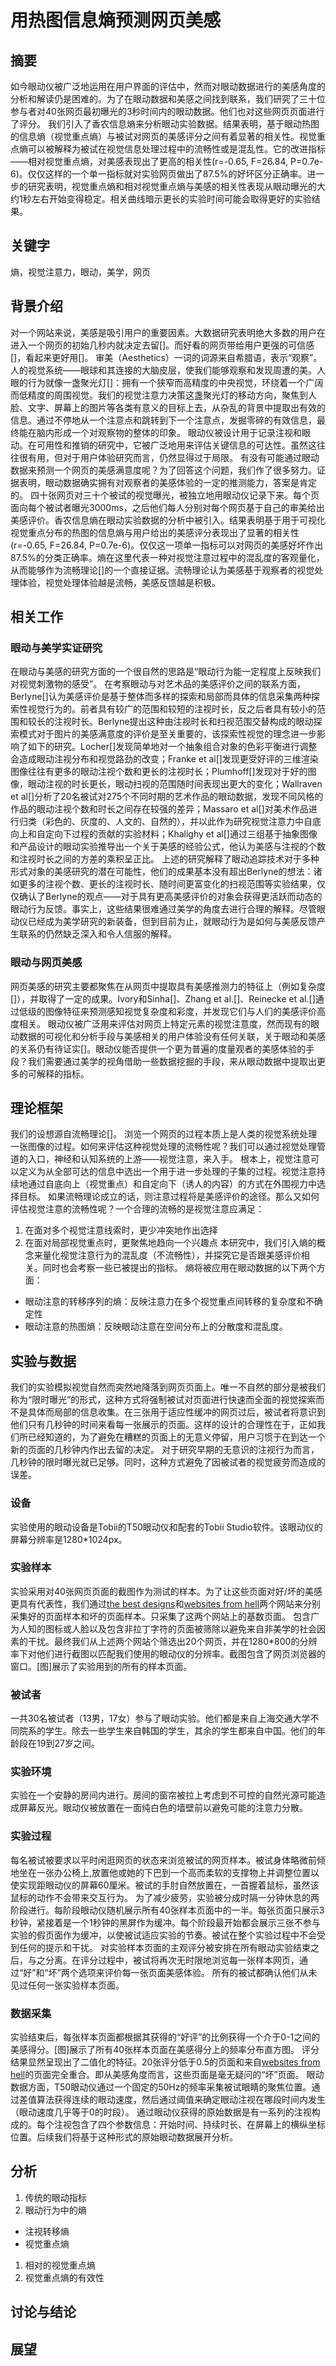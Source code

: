 # 用热图信息熵预测网页美感
## 摘要

如今眼动仪被广泛地运用在用户界面的评估中，然而对眼动数据进行的美感角度的分析和解读仍是困难的。为了在眼动数据和美感之间找到联系，我们研究了三十位参与者对40张网页最初曝光的3秒时间内的眼动数据。他们也对这些网页页面进行了评分。
我们引入了香农信息熵来分析眼动实验数据。结果表明，基于眼动热图的信息熵（视觉重点熵）与被试对网页的美感评分之间有着显著的相关性。视觉重点熵可以被解释为被试在视觉信息处理过程中的流畅性或是混乱性。它的改进指标——相对视觉重点熵，对美感表现出了更高的相关性(r=-0.65, F=26.84, P=0.7e-6)。仅仅这样的一个单一指标就对实验网页做出了87.5%的好坏区分正确率。进一步的研究表明，视觉重点熵和相对视觉重点熵与美感的相关性表现从眼动曝光的大约1秒左右开始变得稳定。相关曲线暗示更长的实验时间可能会取得更好的实验结果。

## 关键字
熵，视觉注意力，眼动，美学，网页

## 背景介绍
对一个网站来说，美感是吸引用户的重要因素。大数据研究表明绝大多数的用户在进入一个网页的初始几秒内就决定去留[]。而好看的网页带给用户更强的可信感[]，看起来更好用[]。
审美（Aesthetics）一词的词源来自希腊语，表示“观察”。人的视觉系统——眼球和其连接的大脑皮层，使我们能够观察和发现周遭的美。人眼的行为就像一盏聚光灯[]：拥有一个狭窄而高精度的中央视觉，环绕着一个广阔而低精度的周围视觉。我们的视觉注意力决策这盏聚光灯的移动方向，聚焦到人脸、文字、屏幕上的图片等各类有意义的目标上去，从杂乱的背景中提取出有效的信息。通过不停地从一个注意点和跳转到下一个注意点，发掘零碎的有效信息，最终能在脑内形成一个对观察物的整体的印象。
眼动仪被设计用于记录注视和眼动。在可用性和推销的研究中，它被广泛地用来评估关键信息的可达性。虽然这往往很有用，但对于用户体验研究而言，仍然显得过于局限。
有没有可能通过眼动数据来预测一个网页的美感满意度呢？为了回答这个问题，我们作了很多努力。证据表明，眼动数据确实拥有对观察者的美感体验的一定的推测能力，答案是肯定的。
四十张网页对三十个被试的视觉曝光，被独立地用眼动仪记录下来。每个页面向每个被试者曝光3000ms，之后他们每人分别对每个网页基于自己的审美给出美感评价。香农信息熵在眼动实验数据的分析中被引入。结果表明基于用于可视化视觉重点分布的热图的信息熵与用户给出的美感评分表现出了显著的相关性(r=-0.65, F=26.84, P=0.7e-6)。仅仅这一项单一指标可以对网页的美感好坏作出87.5%的分类正确率。熵在这里代表一种对视觉注意过程中的混乱度的客观量化，从而能够作为流畅理论[]的一个直接证据。流畅理论认为美感基于观察者的视觉处理体验，视觉处理体验越是流畅，美感反馈越是积极。

## 相关工作
### 眼动与美学实证研究
在眼动与美感的研究方面的一个很自然的思路是“眼动行为能一定程度上反映我们对视觉刺激物的感受”。
在考察眼动与对艺术品的美感评价之间的联系方面，Berlyne[]认为美感评价是基于整体而多样的探索和局部而具体的信息采集两种探索性视觉行为的。前者具有较广的范围和较短的注视时长，反之后者具有较小的范围和较长的注视时长。Berlyne提出这种由注视时长和扫视范围交替构成的眼动探索模式对于图片的美感满意度的评价是至关重要的，该探索性视觉的理念进一步影响了如下的研究。Locher[]发现简单地对一个抽象组合对象的色彩平衡进行调整会造成眼动注视分布和视觉路劲的改变；Franke et al[]发现更受好评的三维渲染图像往往有更多的眼动注视个数和更长的注视时长；Plumhoff[]发现对于好的图像，眼动注视的时长更长，眼动扫视的范围随时间表现出更大的变化；Wallraven et al[]分析了20名被试对275个不同时期的艺术作品的眼动数据，发现不同风格的作品的眼动注视个数和时长之间存在较强的差异；Massaro et al[]对美术作品进行归类（彩色的、灰度的、人文的、自然的），并以此作为研究视觉注意力中自底向上和自定向下过程的贡献的实验材料；Khalighy et al[]通过三组基于抽象图像和产品设计的眼动实验推导出一个关于美感的经验公式，他认为美感与注视的个数和注视时长之间的方差的乘积呈正比。
上述的研究解释了眼动追踪技术对于多种形式对象的美感研究的潜在可能性，他们的成果基本没有超出Berlyne的想法：诸如更多的注视个数、更长的注视时长、随时间更富变化的扫视范围等实验结果，仅仅确认了Berlyne的观点——对于具有更高美感评价的对象会获得更活跃而动态的眼动行为反馈。事实上，这些结果很难通过美学的角度去进行合理的解释。尽管眼动仪已经成为美学研究的新装备，但到目前为止，就眼动行为是如何与美感反馈产生联系的仍然缺乏深入和令人信服的解释。
### 眼动与网页美感
网页美感的研究主要都聚焦在从网页中提取具有美感推测力的特征上（例如复杂度[]），并取得了一定的成果。Ivory和Sinha[]、Zhang et al.[]、Reinecke et al.[]通过低级的图像特征来预测感知视觉复杂度和彩度，并发现它们与人们的美感评价高度相关。
眼动仪被广泛用来评估对网页上特定元素的视觉注意度，然而现有的眼动数据的可视化和分析手段与美感相关的用户体验没有任何关联，关于眼动和美感的关系仍有待证实[]。眼动仪能否提供一个更为普遍的度量观者的美感体验的手段？我们需要通过美学的视角借助一些数据挖掘的手段，来从眼动数据中提取出更多的可解释的指标。
## 理论框架
我们的设想源自流畅理论[]。
浏览一个网页的过程本质上是人类的视觉系统处理一张图像的过程。如何来评估这种视觉处理的流畅性呢？我们可以通过视觉处理管道的入口，神经和认知系统的上游——视觉注意，来入手。
根本上，视觉注意可以定义为从全部可达的信息中选出一个用于进一步处理的子集的过程。视觉注意持续地通过自底向上（视觉重点）和自定向下（诱人的内容）的方式在外围视力中选择目标。
如果流畅理论成立的话，则注意过程将是美感评价的途径。那么又如何评估视觉注意的流畅性呢？一个合理的流畅的是视觉注意应满足：
1. 在面对多个视觉注意线索时，更少冲突地作出选择
1. 在面对局部视觉重点时，更聚焦地趋向一个兴趣点
本研究中，我们引入熵的概念来量化视觉注意行为的混乱度（不流畅性），并探究它是否跟美感评价相关。同时也会考察一些已被提出的指标。
熵将被应用在眼动数据的以下两个方面：
- 眼动注意的转移序列的熵：反映注意力在多个视觉重点间转移的复杂度和不确定性
- 眼动注意的热图熵：反映眼动注意在空间分布上的分散度和混乱度。
## 实验与数据
我们的实验模拟视觉自然而突然地降落到网页页面上。唯一不自然的部分是被我们称为“限时曝光”的形式，这种方式将强制被试对页面进行快速而全面的视觉探索而不是具体而局部的信息收集。在三张用于适应性缓冲的网页过后，被试者将意识到他们只有几秒钟的时间来看每一张展示的页面。这样的设计的合理性在于，正如我们所已经知道的，为了避免在糟糕的页面上的无意义停留，用户习惯于在到达一个新的页面的几秒钟内作出去留的决定。
对于研究早期的无意识的注视行为而言，几秒钟的限时曝光就已足够。同时，这种方式避免了因被试者的视觉疲劳而造成的误差。
### 设备
实验使用的眼动设备是Tobii的T50眼动仪和配套的Tobii Studio软件。该眼动仪的屏幕分辨率是1280\*1024px。
### 实验样本
实验采用对40张网页页面的截图作为测试的样本。为了让这些页面对好/坏的美感更具有代表性，我们通过[the best designs](https://www.thebestdesigns.com)和[websites from hell](https://websitesfromhell.net)两个网站来分别采集好的页面样本和坏的页面样本。只采集了这两个网站上的基数页面。
包含广为人知的图标或人脸以及包含非拉丁字符的页面被筛除以避免来自非美学的社会因素的干扰。最终我们从上述两个网站个筛选出20个网页，并在1280\*800的分辨率下对他们进行截图以匹配我们使用的眼动仪的分辨率。截图包含了网页浏览器的窗口。[图]展示了实验用到的所有的样本页面。
### 被试者
一共30名被试者（13男，17女）参与了眼动实验。他们都是来自上海交通大学不同院系的学生。除去一些学生来自韩国的学生，其余的学生都来自中国。他们的年龄段在19到27岁之间。
### 实验环境
实验在一个安静的房间内进行。房间的窗帘被拉上考虑到不可控的自然光源可能造成屏幕反光。眼动仪被放置在一面纯白色的墙壁前以避免可能的注意力分散。
### 实验过程
每名被试被要求以平时闲逛网页的状态来浏览被试的网页样本。被试身体略微前倾地坐在一张办公椅上,放置他或她的下巴到一个高而柔软的支撑物上并调整位置以使实现距眼动仪的屏幕60厘米。被试的手肘自然放置在，一首握着鼠标，虽然该鼠标的动作不会带来交互行为。
为了减少疲劳，实验被分成时隔一分钟休息的两阶段进行。每阶段眼动仪随机展示所有40张样本页面中的一半。每张页面只展示3秒钟，紧接着是一个1秒钟的黑屏作为缓冲。每个阶段最开始都会展示三张不参与实验的假页面作为缓冲，以使被试适应实验的节奏。被试在整个实验过程中不会受到任何的提示和干扰。
对实验样本页面的主观评分被安排在所有眼动实验结束之后，与之分离。在评分过程中，被试将再次无时限地浏览每一张样本网页，通过“好”和“坏”两个选项来评价每一张页面美感体验。
所有的被试都确认他们从未见过任何一张实验样本页面。
### 数据采集
实验结束后，每张样本页面都根据其获得的“好评”的比例获得一个介于0-1之间的美感得分。[图]展示了所有40张样本页面在美感得分上的频率分布直方图。
评分结果显然呈现出了二值化的特征。20张评分低于0.5的页面和来自[websites from hell](https://websitesfromhell.net)的页面完全重合。即从美感角度而言，这些页面是毫无疑问的“坏”页面。
眼动数据方面，T50眼动仪通过一个固定的50Hz的频率采集被试眼睛的聚焦位置。通过差值算法获得连续的眼动速度，然后通过阈值来确定眼动注视在哪段时间内发生（眼动速度几乎等于0的时段）。
通过眼动仪获得的原始数据是有一系列的注视构成的。每个注视包含了四个参数信息：开始时间、持续时长、在屏幕上的横纵坐标位置。后续我们将基于这种形式的原始眼动数据展开分析。
## 分析
1. 传统的眼动指标
1. 眼动行为中的熵
- 注视转移熵
- 视觉重点熵
1. 相对的视觉重点熵
1. 视觉重点熵的有效性
## 讨论与结论
## 展望
